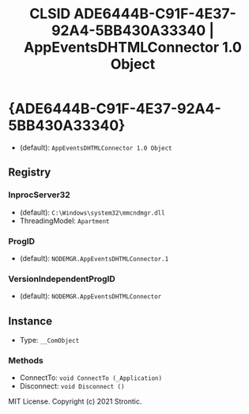 ﻿---
title: "CLSID ADE6444B-C91F-4E37-92A4-5BB430A33340 | AppEventsDHTMLConnector 1.0 Object"
excerpt: What is COM-Object CLSID ADE6444B-C91F-4E37-92A4-5BB430A33340?
---

# {ADE6444B-C91F-4E37-92A4-5BB430A33340}

* (default): `AppEventsDHTMLConnector 1.0 Object`

## Registry


### InprocServer32

* (default): `C:\Windows\system32\mmcndmgr.dll`
* ThreadingModel: `Apartment`

### ProgID

* (default): `NODEMGR.AppEventsDHTMLConnector.1`

### VersionIndependentProgID

* (default): `NODEMGR.AppEventsDHTMLConnector`

## Instance

* Type: `__ComObject`

### Methods

* ConnectTo: `void ConnectTo (_Application)`
* Disconnect: `void Disconnect ()`

MIT License. Copyright (c) 2021 Strontic.


